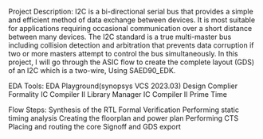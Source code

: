 Project Description:
I2C is a bi-directional serial bus that provides a simple and efficient method of data  exchange between devices.
It is most suitable for applications requiring occasional communication over a short  distance between many devices.
The I2C standard is a true multi-master bus including collision detection and  arbitration that prevents data corruption if two or more masters attempt to control  the bus simultaneously.
In this project, I will go through the ASIC flow to create the complete layout (GDS) of  an I2C which is a two-wire, Using SAED90_EDK.



EDA Tools:
EDA Playground(synopsys VCS 2023.03)
Design Complier
Formality
IC Compiler II Library Manager
IC Compiler II
Prime Time

Flow Steps:
Synthesis of the RTL
Formal Verification
Performing static timing analysis
Creating the floorplan and power plan
Performing CTS
Placing and routing the core
Signoff and GDS export



